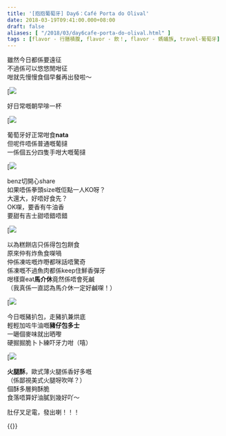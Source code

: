 ```yaml
---
title: '[抱抱葡萄牙] Day6：Café Porta do Olival'
date: 2018-03-19T09:41:00.000+08:00
draft: false
aliases: [ "/2018/03/day6cafe-porta-do-olival.html" ]
tags : [flavor - 行膳積腹, flavor - 飲！, flavor - 螞蟻族, travel-葡萄牙]
---
```


雖然今日都係要遠征  
不過係可以悠悠閒咁征  
咁就先慢慢食個早餐再出發啦～  

[![](/images/portugal6a1.jpg)

好日常嘅朝早啡一杯  

[![](/images/portugal6a.jpg)

葡萄牙好正常咁食**nata**  
但呢件唔係普通嘅葡撻  
一係個五分四隻手咁大嘅葡撻  

[![](/images/portugal6a2.jpg)

benz切開心share  
如果唔係拳頭size嘅佢點一人KO呀？  
大還大，好唔好食先？  
OK㗎，要香有牛油香  
要甜有吉士甜唔錯唔錯  

[![](/images/portugal6a3.jpg)

以為糕餅店只係得包包餅食  
原來仲有炸魚食㗎喎  
仲係凍咗嘅炸嘢都咪話唔驚奇  
係凍嘅不過魚肉都係keep住鮮香彈牙  
咁樣齋eat**馬介休**竟然係唔會死鹹  
（我真係一直認為馬介休一定好鹹㗎！）  

[![](/images/portugal6a4.jpg)

今日嘅豬扒包，走豬扒兼烘底  
輕輕加咗牛油嘅**豬仔包多士**  
一𡁻個麥味就出晒嚟  
硬掘掘脆卜卜練吓牙力咁（嘻）  

[![](/images/portugal6a5.jpg)

**火腿酥**，歐式薄火腿係香好多嘅  
（係鄙視美式火腿呀吹咩？）  
個酥多層夠酥脆  
食落唔算好油膩到幾好吖～  
  
  
肚仔叉足電，發出喇！！！  
  
  

{{<portugal>}}  
